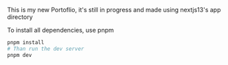 This is my new Portoflio, it's still in progress and made using nextjs13's app directory

To install all dependencies, use pnpm

```bash
pnpm install
# Than run the dev server
pnpm dev
```
